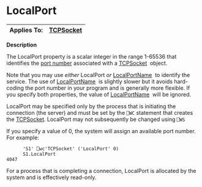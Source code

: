 




<h1 class="heading"><span class="name">LocalPort</span></h1>

| Applies To: | [TCPSocket](../a-z/tcpsocket.md) |
| --- | ---  |


**Description**


The LocalPort property is a scalar integer in the range 1-65536 that
identifies the [port number](../Miscellaneous/Port%20Number.htm) associated with a [TCPSocket](../a-z/tcpsocket.md)
 object.



Note that you may use *either* LocalPort *or* [LocalPortName](../a-z/localportname.md)
 to identify the service. The use of [LocalPortName](../a-z/localportname.md)
 is slightly slower but it avoids hard-coding the port number in your program and
is generally more flexible. If you specify both properties, the value of [LocalPortName](../a-z/localportname.md)
 will be ignored.


LocalPort may be specified only by the process that is initiating the
connection (the server) and must be set by the `⎕WC`
statement that creates the [TCPSocket](../a-z/tcpsocket.md).
LocalPort may not subsequently be changed using `⎕WS`



If you specify a value of 0, the system will assign an available port number.
For example:
```apl
      'S1' ⎕wc'TCPSocket' ('LocalPort' 0)
      S1.LocalPort
4047
```



For a process that is completing a connection, LocalPort is allocated by the
system and is effectively read-only.


